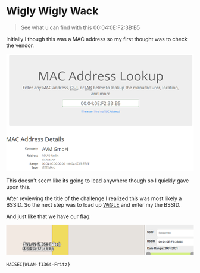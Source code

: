 # Wigly Wigly Wack
> See what u can find with this 00:04:0E:F2:3B:B5

Initially I though this was a MAC address so my first thought was to check the vendor.

![macAddress](Images/macAddress.png)

This doesn't seem like its going to lead anywhere though so I quickly gave upon this.

After reviewing the title of the challenge I realized this was most likely a BSSID. So the next step was to load up [WiGLE](https://wigle.net/) and enter my the BSSID.

And just like that we have our flag:

![wigle](Images/wigle.png)

`HACSEC{WLAN-f1364-Fritz}`
